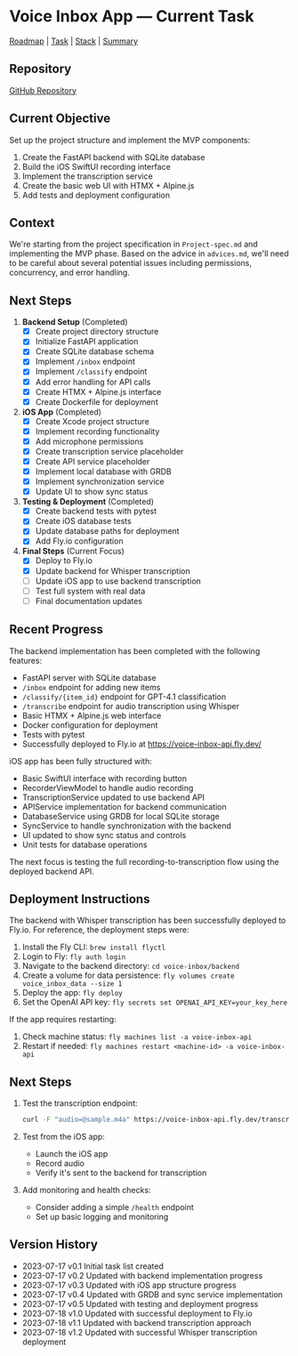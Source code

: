 # Voice Inbox App — Current Task

[Roadmap](projectRoadmap.md) | [Task](currentTask.md) | [Stack](techStack.md) | [Summary](codebaseSummary.md)

## Repository

[GitHub Repository](https://github.com/Senn-01/voice-inbox-app)

## Current Objective

Set up the project structure and implement the MVP components:

1. Create the FastAPI backend with SQLite database
2. Build the iOS SwiftUI recording interface
3. Implement the transcription service
4. Create the basic web UI with HTMX + Alpine.js
5. Add tests and deployment configuration

## Context

We're starting from the project specification in `Project-spec.md` and implementing the MVP phase. Based on the advice in `advices.md`, we'll need to be careful about several potential issues including permissions, concurrency, and error handling.

## Next Steps

1. **Backend Setup** (Completed)
   - [x] Create project directory structure
   - [x] Initialize FastAPI application
   - [x] Create SQLite database schema
   - [x] Implement `/inbox` endpoint
   - [x] Implement `/classify` endpoint
   - [x] Add error handling for API calls
   - [x] Create HTMX + Alpine.js interface
   - [x] Create Dockerfile for deployment

2. **iOS App** (Completed)
   - [x] Create Xcode project structure
   - [x] Implement recording functionality
   - [x] Add microphone permissions
   - [x] Create transcription service placeholder
   - [x] Create API service placeholder
   - [x] Implement local database with GRDB
   - [x] Implement synchronization service
   - [x] Update UI to show sync status

3. **Testing & Deployment** (Completed)
   - [x] Create backend tests with pytest
   - [x] Create iOS database tests
   - [x] Update database paths for deployment
   - [x] Add Fly.io configuration

4. **Final Steps** (Current Focus)
   - [x] Deploy to Fly.io
   - [x] Update backend for Whisper transcription
   - [ ] Update iOS app to use backend transcription
   - [ ] Test full system with real data
   - [ ] Final documentation updates

## Recent Progress

The backend implementation has been completed with the following features:
- FastAPI server with SQLite database
- `/inbox` endpoint for adding new items
- `/classify/{item_id}` endpoint for GPT-4.1 classification
- `/transcribe` endpoint for audio transcription using Whisper
- Basic HTMX + Alpine.js web interface
- Docker configuration for deployment
- Tests with pytest
- Successfully deployed to Fly.io at https://voice-inbox-api.fly.dev/

iOS app has been fully structured with:
- Basic SwiftUI interface with recording button
- RecorderViewModel to handle audio recording
- TranscriptionService updated to use backend API
- APIService implementation for backend communication
- DatabaseService using GRDB for local SQLite storage
- SyncService to handle synchronization with the backend
- UI updated to show sync status and controls
- Unit tests for database operations

The next focus is testing the full recording-to-transcription flow using the deployed backend API.

## Deployment Instructions

The backend with Whisper transcription has been successfully deployed to Fly.io. For reference, the deployment steps were:

1. Install the Fly CLI: `brew install flyctl`
2. Login to Fly: `fly auth login`
3. Navigate to the backend directory: `cd voice-inbox/backend`
4. Create a volume for data persistence: `fly volumes create voice_inbox_data --size 1`
5. Deploy the app: `fly deploy`
6. Set the OpenAI API key: `fly secrets set OPENAI_API_KEY=your_key_here`

If the app requires restarting:
1. Check machine status: `fly machines list -a voice-inbox-api`
2. Restart if needed: `fly machines restart <machine-id> -a voice-inbox-api`

## Next Steps

1. Test the transcription endpoint:
   ```bash
   curl -F "audio=@sample.m4a" https://voice-inbox-api.fly.dev/transcribe
   ```

2. Test from the iOS app:
   - Launch the iOS app
   - Record audio
   - Verify it's sent to the backend for transcription

3. Add monitoring and health checks:
   - Consider adding a simple `/health` endpoint 
   - Set up basic logging and monitoring

## Version History
- 2023-07-17  v0.1  Initial task list created
- 2023-07-17  v0.2  Updated with backend implementation progress
- 2023-07-17  v0.3  Updated with iOS app structure progress
- 2023-07-17  v0.4  Updated with GRDB and sync service implementation
- 2023-07-17  v0.5  Updated with testing and deployment progress
- 2023-07-18  v1.0  Updated with successful deployment to Fly.io
- 2023-07-18  v1.1  Updated with backend transcription approach
- 2023-07-18  v1.2  Updated with successful Whisper transcription deployment 